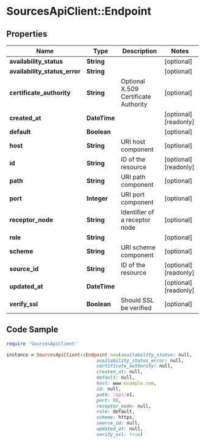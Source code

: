 # SourcesApiClient::Endpoint

## Properties

Name | Type | Description | Notes
------------ | ------------- | ------------- | -------------
**availability_status** | **String** |  | [optional] 
**availability_status_error** | **String** |  | [optional] 
**certificate_authority** | **String** | Optional X.509 Certificate Authority | [optional] 
**created_at** | **DateTime** |  | [optional] [readonly] 
**default** | **Boolean** |  | [optional] 
**host** | **String** | URI host component | [optional] 
**id** | **String** | ID of the resource | [optional] [readonly] 
**path** | **String** | URI path component | [optional] 
**port** | **Integer** | URI port component | [optional] 
**receptor_node** | **String** | Identifier of a receptor node | [optional] 
**role** | **String** |  | [optional] 
**scheme** | **String** | URI scheme component | [optional] 
**source_id** | **String** | ID of the resource | [optional] [readonly] 
**updated_at** | **DateTime** |  | [optional] [readonly] 
**verify_ssl** | **Boolean** | Should SSL be verified | [optional] 

## Code Sample

```ruby
require 'SourcesApiClient'

instance = SourcesApiClient::Endpoint.new(availability_status: null,
                                 availability_status_error: null,
                                 certificate_authority: null,
                                 created_at: null,
                                 default: null,
                                 host: www.example.com,
                                 id: null,
                                 path: /api/v1,
                                 port: 80,
                                 receptor_node: null,
                                 role: default,
                                 scheme: https,
                                 source_id: null,
                                 updated_at: null,
                                 verify_ssl: true)
```


